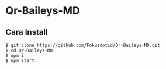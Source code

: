 # Qr-Baileys-MD

## Cara Install

```
$ git clone https://github.com/Fokusdotid/Qr-Baileys-MD.git
$ cd Qr-Baileys-MD
$ npm i
$ npm start
```
